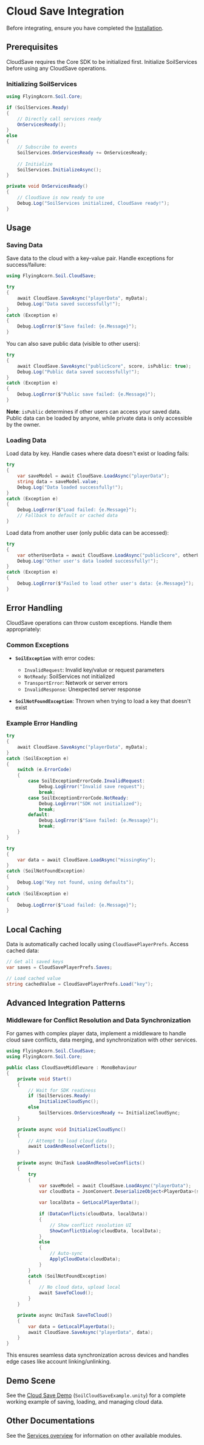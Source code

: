# Cloud Save Integration

Before integrating, ensure you have completed the [Installation](../Installation.md).

## Prerequisites

CloudSave requires the Core SDK to be initialized first. Initialize SoilServices before using any CloudSave operations.

### Initializing SoilServices

```csharp
using FlyingAcorn.Soil.Core;

if (SoilServices.Ready)
{
    // Directly call services ready
    OnServicesReady();
}
else
{
    // Subscribe to events
    SoilServices.OnServicesReady += OnServicesReady;
    
    // Initialize
    SoilServices.InitializeAsync();
}

private void OnServicesReady()
{
    // CloudSave is now ready to use
    Debug.Log("SoilServices initialized, CloudSave ready!");
}
```

## Usage

### Saving Data

Save data to the cloud with a key-value pair. Handle exceptions for success/failure:

```csharp
using FlyingAcorn.Soil.CloudSave;

try
{
    await CloudSave.SaveAsync("playerData", myData);
    Debug.Log("Data saved successfully!");
}
catch (Exception e)
{
    Debug.LogError($"Save failed: {e.Message}");
}
```

You can also save public data (visible to other users):

```csharp
try
{
    await CloudSave.SaveAsync("publicScore", score, isPublic: true);
    Debug.Log("Public data saved successfully!");
}
catch (Exception e)
{
    Debug.LogError($"Public save failed: {e.Message}");
}
```

**Note**: `isPublic` determines if other users can access your saved data. Public data can be loaded by anyone, while private data is only accessible by the owner.

### Loading Data

Load data by key. Handle cases where data doesn't exist or loading fails:

```csharp
try
{
    var saveModel = await CloudSave.LoadAsync("playerData");
    string data = saveModel.value;
    Debug.Log("Data loaded successfully!");
}
catch (Exception e)
{
    Debug.LogError($"Load failed: {e.Message}");
    // Fallback to default or cached data
}
```

Load data from another user (only public data can be accessed):

```csharp
try
{
    var otherUserData = await CloudSave.LoadAsync("publicScore", otherUserID: "user123");
    Debug.Log("Other user's data loaded successfully!");
}
catch (Exception e)
{
    Debug.LogError($"Failed to load other user's data: {e.Message}");
}
```

## Error Handling

CloudSave operations can throw custom exceptions. Handle them appropriately:

### Common Exceptions

- **`SoilException`** with error codes:
  - `InvalidRequest`: Invalid key/value or request parameters
  - `NotReady`: SoilServices not initialized
  - `TransportError`: Network or server errors
  - `InvalidResponse`: Unexpected server response

- **`SoilNotFoundException`**: Thrown when trying to load a key that doesn't exist

### Example Error Handling

```csharp
try
{
    await CloudSave.SaveAsync("playerData", myData);
}
catch (SoilException e)
{
    switch (e.ErrorCode)
    {
        case SoilExceptionErrorCode.InvalidRequest:
            Debug.LogError("Invalid save request");
            break;
        case SoilExceptionErrorCode.NotReady:
            Debug.LogError("SDK not initialized");
            break;
        default:
            Debug.LogError($"Save failed: {e.Message}");
            break;
    }
}

try
{
    var data = await CloudSave.LoadAsync("missingKey");
}
catch (SoilNotFoundException)
{
    Debug.Log("Key not found, using defaults");
}
catch (SoilException e)
{
    Debug.LogError($"Load failed: {e.Message}");
}
```

## Local Caching

Data is automatically cached locally using `CloudSavePlayerPrefs`. Access cached data:

```csharp
// Get all saved keys
var saves = CloudSavePlayerPrefs.Saves;

// Load cached value
string cachedValue = CloudSavePlayerPrefs.Load("key");
```

## Advanced Integration Patterns

### Middleware for Conflict Resolution and Data Synchronization

For games with complex player data, implement a middleware to handle cloud save conflicts, data merging, and synchronization with other services.

```csharp
using FlyingAcorn.Soil.CloudSave;
using FlyingAcorn.Soil.Core;

public class CloudSaveMiddleware : MonoBehaviour
{
    private void Start()
    {
        // Wait for SDK readiness
        if (SoilServices.Ready)
            InitializeCloudSync();
        else
            SoilServices.OnServicesReady += InitializeCloudSync;
    }

    private async void InitializeCloudSync()
    {
        // Attempt to load cloud data
        await LoadAndResolveConflicts();
    }

    private async UniTask LoadAndResolveConflicts()
    {
        try
        {
            var saveModel = await CloudSave.LoadAsync("playerData");
            var cloudData = JsonConvert.DeserializeObject<PlayerData>(saveModel.value);
            
            var localData = GetLocalPlayerData();
            
            if (DataConflicts(cloudData, localData))
            {
                // Show conflict resolution UI
                ShowConflictDialog(cloudData, localData);
            }
            else
            {
                // Auto-sync
                ApplyCloudData(cloudData);
            }
        }
        catch (SoilNotFoundException)
        {
            // No cloud data, upload local
            await SaveToCloud();
        }
    }

    private async UniTask SaveToCloud()
    {
        var data = GetLocalPlayerData();
        await CloudSave.SaveAsync("playerData", data);
    }
}
```

This ensures seamless data synchronization across devices and handles edge cases like account linking/unlinking.

## Demo Scene

See the [Cloud Save Demo](../README.md#demo-scenes) (`SoilCloudSaveExample.unity`) for a complete working example of saving, loading, and managing cloud data.

## Other Documentations

See the [Services overview](../README.md#services) for information on other available modules.